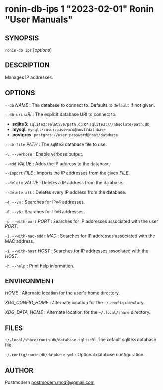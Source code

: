 # ronin-db-ips 1 "2023-02-01" Ronin "User Manuals"

## SYNOPSIS

`ronin-db ips` [*options*]

## DESCRIPTION

Manages IP addresses.

## OPTIONS

`--db` *NAME*
: The database to connect to. Defaults to `default` if not given.

`--db-uri` *URI*
: The explicit database URI to connect to.

  * **sqlite3**: `sqlite3:relative/path.db` or `sqlite3:///absolute/path.db`
  * **mysql**: `mysql://user:password@host/database`
  * **postgres**: `postgres://user:password@host/database`

`--db-file` *PATH*
: The sqlite3 database file to use.

`-v`, `--verbose`
: Enable verbose output.

`--add` *VALUE*
: Adds the IP address to the database.

`--import` *FILE*
: Imports the IP addresses from the given *FILE*.

`--delete` *VALUE*
: Deletes a IP address from the database.

`--delete-all`
: Deletes every IP address from the database.

`-4`, `--v4`
: Searches for IPv4 addresses.

`-6`, `--v6`
: Searches for IPv6 addresses.

`-p`, `--with-port` *PORT*
: Searches for IP addresses associated with the user *PORT*.

`-I`, `--with-mac-addr` *MAC*
: Searches for IP addresses associated with the MAC address.

`-I`, `--with-host` *HOST*
: Searches for IP addresses associated with the *HOST*.

`-h`, `--help`
: Print help information.

## ENVIRONMENT

*HOME*
: Alternate location for the user's home directory.

*XDG_CONFIG_HOME*
: Alternate location for the `~/.config` directory.

*XDG_DATA_HOME*
: Alternate location for the `~/.local/share` directory.

## FILES

`~/.local/share/ronin-db/database.sqlite3`
: The default sqlite3 database file.

`~/.config/ronin-db/database.yml`
: Optional database configuration.

## AUTHOR

Postmodern <postmodern.mod3@gmail.com>

